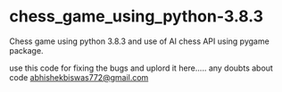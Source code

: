 # chess_game_using_python-3.8.3
Chess game using python 3.8.3 and use of AI chess API using pygame package.




use this code for fixing the bugs and uplord it here.....
any doubts about code abhishekbiswas772@gmail.com
